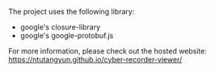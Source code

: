 The project uses the following library:

* google's closure-library
* google's google-protobuf.js

For more information, please check out the hosted website:
https://ntutangyun.github.io/cyber-recorder-viewer/